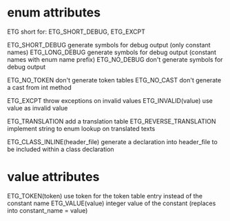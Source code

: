 enum attributes
===============

ETG                            short for: ETG_SHORT_DEBUG, ETG_EXCPT

ETG_SHORT_DEBUG                generate symbols for debug output (only constant names)
ETG_LONG_DEBUG                 generate symbols for debug output (constant names with enum name prefix)
ETG_NO_DEBUG                   don't generate symbols for debug output

ETG_NO_TOKEN                   don't generate token tables
ETG_NO_CAST                    don't generate a cast from int method

ETG_EXCPT                      throw exceptions on invalid values
ETG_INVALID(value)             use value as invalid value

ETG_TRANSLATION                add a translation table
ETG_REVERSE_TRANSLATION        implement string to enum lookup on translated texts

ETG_CLASS_INLINE(header_file)  generate a declaration into header_file to be included within a class declaration


value attributes
================

ETG_TOKEN(token)               use token for the token table entry instead of the constant name
ETG_VALUE(value)               integer value of the constant (replaces into constant_name = value)
